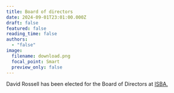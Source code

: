 ```yaml
---
title: Board of directors
date: 2024-09-01T23:01:00.000Z
draft: false
featured: false
reading_time: false
authors:
  - "false"
image:
  filename: download.png
  focal_point: Smart
  preview_only: false
---
```

David Rossell has been elected for the Board of Directors at [ISBA.](https://bayesian.org/)
